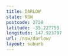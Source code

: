```yaml
---
title: DARLOW
state: NSW
postcode: 2729
latitude: -35.227753
longitude: 147.923797
url: /nsw/darlow/
layout: suburb
---
```


